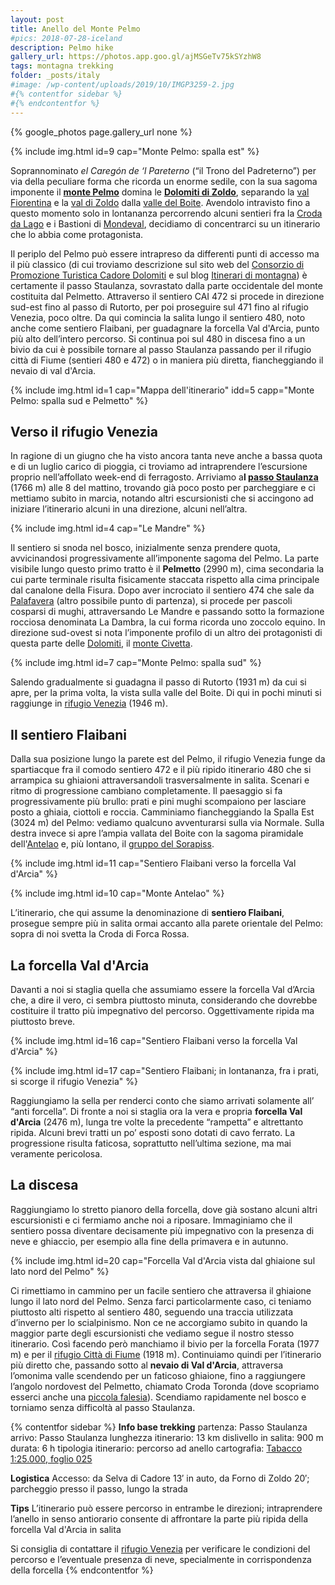 ```yaml
---
layout: post
title: Anello del Monte Pelmo
#pics: 2018-07-28-iceland
description: Pelmo hike
gallery_url: https://photos.app.goo.gl/ajMSGeTv75kSYzhW8
tags: montagna trekking
folder: _posts/italy
#image: /wp-content/uploads/2019/10/IMGP3259-2.jpg
#{% contentfor sidebar %}
#{% endcontentfor %}
---
```


{% google_photos page.gallery_url none %}

{% include img.html id=9 cap="Monte Pelmo: spalla est" %}

Soprannominato *el Caregón de ‘l Pareterno* (“il Trono del Padreterno”) per via della peculiare forma che ricorda un enorme sedile, con la sua sagoma imponente il **[monte Pelmo](https://it.wikipedia.org/wiki/Pelmo)** domina le [**Dolomiti di Zoldo**](https://it.wikipedia.org/wiki/Dolomiti_di_Zoldo), separando la [val Fiorentina](https://it.wikipedia.org/wiki/Val_Fiorentina) e la [val di Zoldo](https://it.wikipedia.org/wiki/Val_di_Zoldo) dalla [valle del Boite](https://it.wikipedia.org/wiki/Valle_del_Boite). Avendolo intravisto fino a questo momento solo in lontananza percorrendo alcuni sentieri fra la [Croda da Lago](https://it.wikipedia.org/wiki/Croda_da_Lago) e i Bastioni di [Mondeval](https://it.wikipedia.org/wiki/Mondeval), decidiamo di concentrarci su un itinerario che lo abbia come protagonista.

Il periplo del Pelmo può essere intrapreso da differenti punti di accesso ma il più classico (di cui troviamo descrizione sul sito web del [Consorzio di Promozione Turistica Cadore Dolomiti](https://www.dolomiti.org/it/cadore/esperienze/trekking/trekking-giro-del-monte-pelmo/) e sul blog [Itinerari di montagna](https://www.itineraridimontagna.it/anello-del-monte-pelmo/)) è certamente il passo Staulanza, sovrastato dalla parte occidentale del monte costituita dal Pelmetto. Attraverso il sentiero CAI 472 si procede in direzione sud-est fino al passo di Rutorto, per poi proseguire sul 471 fino al rifugio Venezia, poco oltre. Da qui comincia la salita lungo il sentiero 480, noto anche come sentiero Flaibani, per guadagnare la forcella Val d'Arcia, punto più alto dell’intero percorso. Si continua poi sul 480 in discesa fino a un bivio da cui è possibile tornare al passo Staulanza passando per il rifugio città di Fiume (sentieri 480 e 472) o in maniera più diretta, fiancheggiando il nevaio di val d'Arcia.

{% include img.html id=1 cap="Mappa dell'itinerario" idd=5 capp="Monte Pelmo: spalla sud e Pelmetto" %}

## Verso il rifugio Venezia

In ragione di un giugno che ha visto ancora tanta neve anche a bassa quota e di un luglio carico di pioggia, ci troviamo ad intraprendere l’escursione proprio nell’affollato week-end di ferragosto. Arriviamo a**l [passo Staulanza](https://it.wikipedia.org/wiki/Passo_Staulanza)** (1766 m) alle 8 del mattino, trovando già poco posto per parcheggiare e ci mettiamo subito in marcia, notando altri escursionisti che si accingono ad iniziare l’itinerario alcuni in una direzione, alcuni nell’altra.

{% include img.html id=4 cap="Le Mandre" %}

Il sentiero si snoda nel bosco, inizialmente senza prendere quota, avvicinandosi progressivamente all’imponente sagoma del Pelmo. La parte visibile lungo questo primo tratto è il **Pelmetto** (2990 m), cima secondaria la cui parte terminale risulta fisicamente staccata rispetto alla cima principale dal canalone della Fisura. Dopo aver incrociato il sentiero 474 che sale da [Palafavera](https://www.infodolomiti.it/dormire-e-mangiare/rifugi-alpini-ed-escursionistici/palafavera/7541-l1.html) (altro possibile punto di partenza), si procede per pascoli cosparsi di mughi, attraversando Le Mandre e passando sotto la formazione rocciosa denominata La Dambra, la cui forma ricorda uno zoccolo equino. In direzione sud-ovest si nota l’imponente profilo di un altro dei protagonisti di questa parte delle [Dolomiti](https://www.dolomiti.org/it?place=dolomiti), il [monte Civetta](https://it.wikipedia.org/wiki/Monte_Civetta).

{% include img.html id=7 cap="Monte Pelmo: spalla sud" %}

Salendo gradualmente si guadagna il passo di Rutorto (1931 m) da cui si apre, per la prima volta, la vista sulla valle del Boite. Di qui in pochi minuti si raggiunge in [rifugio Venezia](http://www.rifugiovenezia.it/) (1946 m).

## Il sentiero Flaibani

Dalla sua posizione lungo la parete est del Pelmo, il rifugio Venezia funge da spartiacque fra il comodo sentiero 472 e il più ripido itinerario 480 che si arrampica su ghiaioni attraversandoli trasversalmente in salita. Scenari e ritmo di progressione cambiano completamente. Il paesaggio si fa progressivamente più brullo: prati e pini mughi scompaiono per lasciare posto a ghiaia, ciottoli e roccia. Camminiamo fiancheggiando la Spalla Est (3024 m) del Pelmo: vediamo qualcuno avventurarsi sulla via Normale. Sulla destra invece si apre l’ampia vallata del Boite con la sagoma piramidale dell'[Antelao](https://it.wikipedia.org/wiki/Antelao) e, più lontano, il [gruppo del Sorapiss](https://it.wikipedia.org/wiki/Gruppo_del_Sorapiss).

{% include img.html id=11 cap="Sentiero Flaibani verso la forcella Val d'Arcia" %}

{% include img.html id=10 cap="Monte Antelao" %}

L’itinerario, che qui assume la denominazione di **sentiero Flaibani**, prosegue sempre più in salita ormai accanto alla parete orientale del Pelmo: sopra di noi svetta la Croda di Forca Rossa.

## La forcella Val d'Arcia

Davanti a noi si staglia quella che assumiamo essere la forcella Val d’Arcia che, a dire il vero, ci sembra piuttosto minuta, considerando che dovrebbe costituire il tratto più impegnativo del percorso. Oggettivamente ripida ma piuttosto breve.

{% include img.html id=16 cap="Sentiero Flaibani verso la forcella Val d'Arcia" %}

{% include img.html id=17 cap="Sentiero Flaibani; in lontananza, fra i prati, si scorge il rifugio Venezia" %}

Raggiungiamo la sella per renderci conto che siamo arrivati solamente all’ “anti forcella”. Di fronte a noi si staglia ora la vera e propria **forcella Val d'Arcia** (2476 m), lunga tre volte la precedente “rampetta” e altrettanto ripida. Alcuni brevi tratti un po’ esposti sono dotati di cavo ferrato. La progressione risulta faticosa, soprattutto nell’ultima sezione, ma mai veramente pericolosa.

## La discesa

Raggiungiamo lo stretto pianoro della forcella, dove già sostano alcuni altri escursionisti e ci fermiamo anche noi a riposare. Immaginiamo che il sentiero possa diventare decisamente più impegnativo con la presenza di neve e ghiaccio, per esempio alla fine della primavera e in autunno.

{% include img.html id=20 cap="Forcella Val d'Arcia vista dal ghiaione sul lato nord del Pelmo" %}

Ci rimettiamo in cammino per un facile sentiero che attraversa il ghiaione lungo il lato nord del Pelmo. Senza farci particolarmente caso, ci teniamo piuttosto alti rispetto al sentiero 480, seguendo una traccia utilizzata d’inverno per lo scialpinismo. Non ce ne accorgiamo subito in quando la maggior parte degli escursionisti che vediamo segue il nostro stesso itinerario. Così facendo però manchiamo il bivio per la forcella Forata (1977 m) e per il [rifugio Città di Fiume](https://www.rifugiocittadifiume.it/) (1918 m). Continuiamo quindi per l’itinerario più diretto che, passando sotto al **nevaio di Val d'Arcia**, attraversa l’omonima valle scendendo per un faticoso ghiaione, fino a raggiungere l’angolo nordovest del Pelmetto, chiamato Croda Toronda (dove scopriamo esserci anche una [piccola falesia](https://www.planetmountain.com/it/notizie/arrampicata/arrampicata-nuovo-settore-alla-crepa-toronda-del-monte-pelmo-in-dolomiti.html)). Scendiamo rapidamente nel bosco e torniamo senza difficoltà al passo Staulanza.

{% contentfor sidebar %}
**Info base trekking**
partenza: Passo Staulanza
arrivo: Passo Staulanza
lunghezza itinerario: 13 km
dislivello in salita: 900 m
durata: 6 h
tipologia itinerario: percorso ad anello
cartografia: [Tabacco 1:25.000, foglio 025](https://www.tabaccoeditrice.it/cartografie/25000/025-dolomiti-di-zoldo-cadorine-e-agordine/)

**Logistica**
Accesso: da Selva di Cadore 13′ in auto, da Forno di Zoldo 20′; parcheggio presso il passo, lungo la strada

**Tips**
L’itinerario può essere percorso in entrambe le direzioni; intraprendere l’anello in senso antiorario consente di affrontare la parte più ripida della forcella Val d'Arcia in salita

Si consiglia di contattare il [rifugio Venezia](https://www.rifugiovenezia.it/) per verificare le condizioni del percorso e l’eventuale presenza di neve, specialmente in corrispondenza della forcella
{% endcontentfor %}